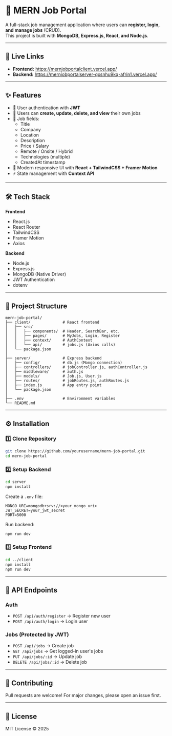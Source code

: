 # 🚀 MERN Job Portal

A full-stack job management application where users can **register, login, and manage jobs** (CRUD).  
This project is built with **MongoDB, Express.js, React, and Node.js**.

---

## 🔗 Live Links
- **Frontend:** https://mernjobportalclient.vercel.app/
- **Backend:** https://mernjobportalserver-qxsnhu9kq-afrin1.vercel.app/  
  
---

## ✨ Features
- 🔐 User authentication with **JWT**
- 👤 Users can **create, update, delete, and view** their own jobs
- 🏢 Job fields:
  - Title
  - Company
  - Location
  - Description
  - Price / Salary
  - Remote / Onsite / Hybrid
  - Technologies (multiple)
  - CreatedAt timestamp
- 🎨 Modern responsive UI with **React + TailwindCSS + Framer Motion**
- ⚡ State management with **Context API**

---

## 🛠️ Tech Stack
**Frontend**
- React.js
- React Router
- TailwindCSS
- Framer Motion
- Axios

**Backend**
- Node.js
- Express.js
- MongoDB (Native Driver)
- JWT Authentication
- dotenv

---

## 📂 Project Structure
```
mern-job-portal/
├── client/              # React frontend
│   ├── src/
│   │   ├── components/  # Header, SearchBar, etc.
│   │   ├── pages/       # MyJobs, Login, Register
│   │   ├── context/     # AuthContext
│   │   └── api/         # jobs.js (Axios calls)
│   └── package.json
│
├── server/              # Express backend
│   ├── config/          # db.js (Mongo connection)
│   ├── controllers/     # jobController.js, authController.js
│   ├── middleware/      # auth.js
│   ├── models/          # Job.js, User.js
│   ├── routes/          # jobRoutes.js, authRoutes.js
│   ├── index.js         # App entry point
│   └── package.json
│
├── .env                 # Environment variables
└── README.md
```

---

## ⚙️ Installation

### 1️⃣ Clone Repository
```bash
git clone https://github.com/yourusername/mern-job-portal.git
cd mern-job-portal
```

### 2️⃣ Setup Backend
```bash
cd server
npm install
```

Create a `.env` file:
```
MONGO_URI=mongodb+srv://<your_mongo_uri>
JWT_SECRET=your_jwt_secret
PORT=5000
```

Run backend:
```bash
npm run dev
```

### 3️⃣ Setup Frontend
```bash
cd ../client
npm install
npm run dev
```

---

## 🔑 API Endpoints

### Auth
- `POST /api/auth/register` → Register new user  
- `POST /api/auth/login` → Login user  

### Jobs (Protected by JWT)
- `POST /api/jobs` → Create job  
- `GET /api/jobs` → Get logged-in user's jobs  
- `PUT /api/jobs/:id` → Update job  
- `DELETE /api/jobs/:id` → Delete job  
---

## 🤝 Contributing
Pull requests are welcome! For major changes, please open an issue first.

---

## 📜 License
MIT License © 2025



